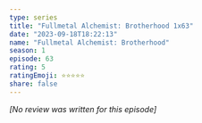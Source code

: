 ```yaml
---
type: series
title: "Fullmetal Alchemist: Brotherhood 1x63"
date: "2023-09-18T18:22:13"
name: "Fullmetal Alchemist: Brotherhood"
season: 1
episode: 63
rating: 5
ratingEmoji: ⭐️⭐️⭐️⭐️⭐️
share: false
---
```


*[No review was written for this episode]*
